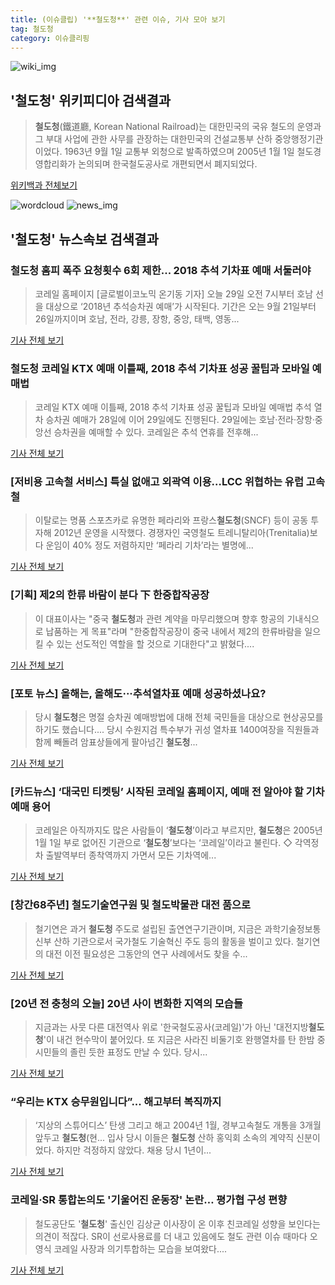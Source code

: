 ```yaml
---
title: (이슈클립) '**철도청**' 관련 이슈, 기사 모아 보기
tag: 철도청
category: 이슈클리핑
---
```

![wiki_img](https://user-images.githubusercontent.com/42597476/44503234-41136a80-a6d0-11e8-9071-6fc6418eafe4.png)
## **'**철도청**'** 위키피디아 검색결과
>**철도청**(鐵道廳, Korean National Railroad)는 대한민국의 국유 철도의 운영과 그 부대 사업에 관한 사무를 관장하는 대한민국의 건설교통부 산하 중앙행정기관이었다. 1963년 9월 1일 교통부 외청으로 발족하였으며 2005년 1월 1일 철도경영합리화가 논의되며 한국철도공사로 개편되면서 폐지되었다.

<a href="https://ko.wikipedia.org/wiki/철도청" target="_blank">위키백과 전체보기</a>

![wordcloud](https://s3.ap-northeast-2.amazonaws.com/lyrics101-wordcloud/2018-08-29-1535494924.png)
![news_img](https://user-images.githubusercontent.com/42597476/44507050-1206f400-a6e4-11e8-8d98-7ffbfebb353f.png)
## **'**철도청**'** 뉴스속보 검색결과
### **철도청** 홈피 폭주 요청횟수 6회 제한... 2018 추석 기차표 예매 서둘러야

>코레일 홈페이지 [글로벌이코노믹 온기동 기자] 오늘 29일 오전 7시부터 호남 선을 대상으로 ‘2018년 추석승차권 예매’가 시작된다. 기간은 오는 9월 21일부터 26일까지이며 호남, 전라, 강릉, 장항, 중앙, 태백, 영동...

<a href="http://www.g-enews.com/ko-kr/news/article/news_all/2018082906561769984e4869c120_1/article.html" target="_blank">기사 전체 보기</a>

### **철도청** 코레일 KTX 예매 이틀째, 2018 추석 기차표 성공 꿀팁과 모바일 예매법

>코레일 KTX 예매 이틀째, 2018 추석 기차표 성공 꿀팁과 모바일 예매법 추석 열차 승차권 예매가 28일에 이어 29일에도 진행된다. 29일에는 호남·전라·장항·중앙선 승차권을 예매할 수 있다. 코레일은 추석 연휴를 전후해...

<a href="http://news20.busan.com/controller/newsController.jsp?newsId=20180829000008" target="_blank">기사 전체 보기</a>

### [저비용 고속철 서비스] 특실 없애고 외곽역 이용…LCC 위협하는 유럽 고속철

>이탈로는 명품 스포츠카로 유명한 페라리와 프랑스**철도청**(SNCF) 등이 공동 투자해 2012년 운영을 시작했다. 경쟁자인 국영철도 트레니탈리아(Trenitalia)보다 운임이 40% 정도 저렴하지만 ‘페라리 기차’라는 별명에...

<a href="http://economychosun.com/client/news/view.php?boardName=C05&t_num=13605627" target="_blank">기사 전체 보기</a>

### [기획] 제2의 한류 바람이 분다 下 한중합작공장

>이 대표이사는 "중국 **철도청**과 관련 계약을 마무리했으며 향후 항공의 기내식으로 납품하는 게 목표"라며 "한중합작공장이 중국 내에서 제2의 한류바람을 일으킬 수 있는 선도적인 역할을 할 것으로 기대한다"고 밝혔다....

<a href="http://www.aflnews.co.kr/news/articleView.html?idxno=147779" target="_blank">기사 전체 보기</a>

### [포토 뉴스] 올해는, 올해도···추석열차표 예매 성공하셨나요?

>당시 **철도청**은 명절 승차권 예매방법에 대해 전체 국민들을 대상으로 현상공모를 하기도 했습니다.... 당시 수원지검 특수부가 귀성 열차표 1400여장을 직원들과 함께 빼돌려 암표상들에게 팔아넘긴 **철도청**...

<a href="http://news.khan.co.kr/kh_news/khan_art_view.html?artid=201808281536001&code=940100" target="_blank">기사 전체 보기</a>

### [카드뉴스] ‘대국민 티켓팅’ 시작된 코레일 홈페이지, 예매 전 알아야 할 기차예매 용어

>코레일은 아직까지도 많은 사람들이 ‘**철도청**’이라고 부르지만, **철도청**은 2005년 1월 1일 부로 없어진 기관으로 ‘**철도청**’보다는 ‘코레일’이라고 불린다. ◇ 각역정차 출발역부터 종착역까지 가면서 모든 기차역에...

<a href="http://www.sporbiz.co.kr/news/articleView.html?idxno=266821" target="_blank">기사 전체 보기</a>

### [창간68주년] 철도기술연구원 및 철도박물관 대전 품으로

>철기연은 과거 **철도청** 주도로 설립된 출연연구기관이며, 지금은 과학기술정보통신부 산하 기관으로서 국가철도 기술혁신 주도 등의 활동을 벌이고 있다. 철기연의 대전 이전 필요성은 그동안의 연구 사례에서도 찾을 수...

<a href="http://www.daejonilbo.com/news/newsitem.asp?pk_no=1331834" target="_blank">기사 전체 보기</a>

### [20년 전 충청의 오늘] 20년 사이 변화한 지역의 모습들

>지금과는 사뭇 다른 대전역사 위로 '한국철도공사(코레일)'가 아닌 '대전지방**철도청**'이 내건 현수막이 붙어있다. 또 지금은 사라진 비둘기호 완행열차를 탄 한밤 중 시민들의 졸린 듯한 표정도 만날 수 있다. 당시...

<a href="http://www.daejonilbo.com/news/newsitem.asp?pk_no=1331782" target="_blank">기사 전체 보기</a>

### “우리는 KTX 승무원입니다”... 해고부터 복직까지

>‘지상의 스튜어디스’ 탄생 그리고 해고   2004년 1월, 경부고속철도 개통을 3개월 앞두고 **철도청**(현... 입사 당시 이들은 **철도청** 산하 홍익회 소속의 계약직 신분이었다. 하지만 걱정하지 않았다. 채용 당시 1년이...

<a href="http://www.m-economynews.com/news/article.html?no=23125" target="_blank">기사 전체 보기</a>

### 코레일·SR 통합논의도 '기울어진 운동장' 논란… 평가협 구성 편향

>철도공단도 '**철도청**' 출신인 김상균 이사장이 온 이후 친코레일 성향을 보인다는 의견이 적잖다. SR이 선로사용료를 더 내고 있음에도 철도 관련 이슈 때마다 오영식 코레일 사장과 의기투합하는 모습을 보여왔다....

<a href="http://biz.newdaily.co.kr/site/data/html/2018/08/23/2018082300091.html" target="_blank">기사 전체 보기</a>


